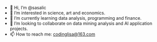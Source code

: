 - 👋 Hi, I’m @sasalic
- 👀 I’m interested in science, art and economics.
- 🌱 I’m currently learning data analysis, programming and finance.
- 💞️ I’m looking to collaborate on data mining analysis and AI application projects.
- 📫 How to reach me: codinglisa@163.com

<!---
sasalic/sasalic is a ✨ special ✨ repository because its `README.md` (this file) appears on your GitHub profile.
You can click the Preview link to take a look at your changes.
--->
